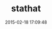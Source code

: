 ---
layout: post
title:  "stathat"
repo:   "patrickxb/stathat"
date:   2015-02-18 17:09:48
gemurl: http://github.com/patrickxb/stathat
---